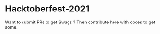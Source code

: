 # Hacktoberfest-2021
Want to submit PRs to get Swags ? Then contribute here with codes to get some. 
